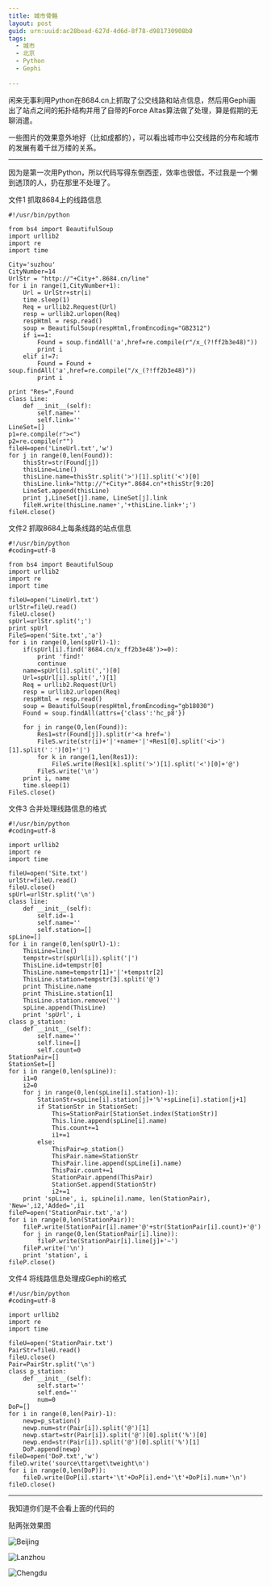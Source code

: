 ```yaml
---
title: 城市骨骼
layout: post
guid: urn:uuid:ac28bead-627d-4d6d-8f78-d981730908b8
tags:
  - 城市
  - 北京
  - Python
  - Gephi
  
---
```


闲来无事利用Python在8684.cn上抓取了公交线路和站点信息，然后用Gephi画出了站点之间的拓扑结构并用了自带的Force Altas算法做了处理，算是假期的无聊消遣。

一些图片的效果意外地好（比如成都的），可以看出城市中公交线路的分布和城市的发展有着千丝万缕的关系。

---
因为是第一次用Python，所以代码写得东倒西歪，效率也很低，不过我是一个懒到透顶的人，扔在那里不处理了。

文件1 抓取8684上的线路信息

	#!/usr/bin/python
	
	from bs4 import BeautifulSoup
	import urllib2
	import re
	import time
	
	City='suzhou'
	CityNumber=14
	UrlStr = "http://"+City+".8684.cn/line"
	for i in range(1,CityNumber+1):
		Url = UrlStr+str(i)
		time.sleep(1)
		Req = urllib2.Request(Url)
		resp = urllib2.urlopen(Req)
		respHtml = resp.read()
		soup = BeautifulSoup(respHtml,fromEncoding="GB2312")
		if i==1:
			Found = soup.findAll('a',href=re.compile(r"/x_(?!ff2b3e48)"))
			print i
		elif i!=7: 
			Found = Found + soup.findAll('a',href=re.compile("/x_(?!ff2b3e48)"))
			print i
	
	print "Res=",Found
	class Line:
		def __init__(self):
			self.name=''
			self.link=''
	LineSet=[]
	p1=re.compile(r"><")
	p2=re.compile(r"")
	fileH=open('LineUrl.txt','w')
	for j in range(0,len(Found)):
		thisStr=str(Found[j])
		thisLine=Line()
		thisLine.name=thisStr.split('>')[1].split('<')[0]
		thisLine.link="http://"+City+".8684.cn"+thisStr[9:20]
		LineSet.append(thisLine)
		print j,LineSet[j].name, LineSet[j].link
		fileH.write(thisLine.name+','+thisLine.link+';')
	fileH.close()
文件2 抓取8684上每条线路的站点信息

	#!/usr/bin/python
	#coding=utf-8
	
	from bs4 import BeautifulSoup
	import urllib2
	import re
	import time
	
	fileU=open('LineUrl.txt')
	urlStr=fileU.read()
	fileU.close()
	spUrl=urlStr.split(';')
	print spUrl
	FileS=open('Site.txt','a')
	for i in range(0,len(spUrl)-1):
		if(spUrl[i].find('8684.cn/x_ff2b3e48')>=0):
			print 'find!'
			continue
		name=spUrl[i].split(',')[0]
		Url=spUrl[i].split(',')[1]
		Req = urllib2.Request(Url)
		resp = urllib2.urlopen(Req)
		respHtml = resp.read()
		soup = BeautifulSoup(respHtml,fromEncoding="gb18030")
		Found = soup.findAll(attrs={'class':'hc_p8'})
	
		for j in range(0,len(Found)):
			Res1=str(Found[j]).split(r'<a href=')
			FileS.write(str(i)+'|'+name+'|'+Res1[0].split('<i>')[1].split('：')[0]+'|')
			for k in range(1,len(Res1)):
				FileS.write(Res1[k].split('>')[1].split('<')[0]+'@')
			FileS.write('\n')
		print i, name
		time.sleep(1)
	FileS.close()

文件3 合并处理线路信息的格式

	#!/usr/bin/python
	#coding=utf-8
	
	import urllib2
	import re
	import time
	
	fileU=open('Site.txt')
	urlStr=fileU.read()
	fileU.close()
	spUrl=urlStr.split('\n')
	class line:
		def __init__(self):
			self.id=-1
			self.name=''
			self.station=[]
	spLine=[]
	for i in range(0,len(spUrl)-1):
		ThisLine=line()
		tempstr=str(spUrl[i]).split('|')
		ThisLine.id=tempstr[0]
		ThisLine.name=tempstr[1]+'|'+tempstr[2]
		ThisLine.station=tempstr[3].split('@')
		print ThisLine.name
		print ThisLine.station[1]
		ThisLine.station.remove('')
		spLine.append(ThisLine)
		print 'spUrl', i
	class p_station:
		def __init__(self):
			self.name=''
			self.line=[]
			self.count=0
	StationPair=[]
	StationSet=[]
	for i in range(0,len(spLine)):
		i1=0
		i2=0
		for j in range(0,len(spLine[i].station)-1):
			StationStr=spLine[i].station[j]+'%'+spLine[i].station[j+1]
			if StationStr in StationSet:
				This=StationPair[StationSet.index(StationStr)]
				This.line.append(spLine[i].name)
				This.count+=1
				i1+=1
			else:
				ThisPair=p_station()
				ThisPair.name=StationStr
				ThisPair.line.append(spLine[i].name)
				ThisPair.count+=1
				StationPair.append(ThisPair)
				StationSet.append(StationStr)
				i2+=1
		print 'spLine', i, spLine[i].name, len(StationPair), 'New=',i2,'Added=',i1
	fileP=open('StationPair.txt','a')
	for i in range(0,len(StationPair)):
		fileP.write(StationPair[i].name+'@'+str(StationPair[i].count)+'@')
		for j in range(0,len(StationPair[i].line)):
			fileP.write(StationPair[i].line[j]+'~')
		fileP.write('\n')
		print 'station', i
	fileP.close()

文件4 将线路信息处理成Gephi的格式

	#!/usr/bin/python
	#coding=utf-8
	
	import urllib2
	import re
	import time
	
	fileU=open('StationPair.txt')
	PairStr=fileU.read()
	fileU.close()
	Pair=PairStr.split('\n')
	class p_station:
		def __init__(self):
			self.start=''
			self.end=''
			num=0
	DoP=[]
	for i in range(0,len(Pair)-1):
		newp=p_station()
		newp.num=str(Pair[i]).split('@')[1]
		newp.start=str(Pair[i]).split('@')[0].split('%')[0]
		newp.end=str(Pair[i]).split('@')[0].split('%')[1]
		DoP.append(newp)
	fileD=open('DoP.txt','w')
	fileD.write('source\ttarget\tweight\n')
	for i in range(0,len(DoP)):
		fileD.write(DoP[i].start+'\t'+DoP[i].end+'\t'+DoP[i].num+'\n')
	fileD.close()

---
我知道你们是不会看上面的代码的

贴两张效果图

![Beijing](/media/images/beijing.png)

![Lanzhou](/media/images/lanzhou.png)

![Chengdu](/media/images/chengdu.png)